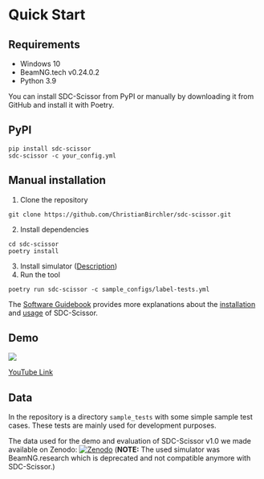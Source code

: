 # Quick Start
## Requirements
* Windows 10
* BeamNG.tech v0.24.0.2
* Python 3.9

You can install SDC-Scissor from PyPI or manually by downloading it from GitHub and install it with Poetry.
## PyPI
````shell
pip install sdc-scissor
sdc-scissor -c your_config.yml
````

## Manual installation
1. Clone the repository
````shell
git clone https://github.com/ChristianBirchler/sdc-scissor.git
````
2. Install dependencies
````shell
cd sdc-scissor
poetry install
````
3. Install simulator ([Description](software_guidebook/deployment.md))
4. Run the tool
````shell
poetry run sdc-scissor -c sample_configs/label-tests.yml
````

The [Software Guidebook](software_guidebook/index.rst) provides more explanations about the
[installation](software_guidebook/deployment.md) and [usage](software_guidebook/operation_and_support.md) of
SDC-Scissor.

## Demo
[![](https://img.youtube.com/vi/Cn8p648KnfQ/maxresdefault.jpg)](https://youtu.be/Cn8p648KnfQ)

[YouTube Link](https://youtu.be/Cn8p648KnfQ)

## Data
In the repository is a directory `sample_tests` with some simple sample test cases. These tests are mainly used for
development purposes.

The data used for the demo and evaluation of SDC-Scissor v1.0 we made available on Zenodo:
[![Zenodo](https://zenodo.org/badge/DOI/10.5281/zenodo.5903161.svg)](https://doi.org/10.5281/zenodo.5903161) (**NOTE:** The used simulator was BeamNG.research which is deprecated and not compatible anymore with SDC-Scissor.)
